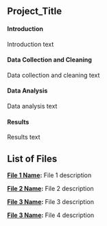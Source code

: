 ## Project_Title
#### Introduction
Introduction text

#### Data Collection and Cleaning
Data collection and cleaning text

#### Data Analysis
Data analysis text

#### Results
Results text

## List of Files
**[File 1 Name](link1.com):** File 1 description

**[File 2 Name](link2.com):** File 2 description

**[File 3 Name](link3.com):** File 3 description

**[File 3 Name](link3.com):** File 4 description
